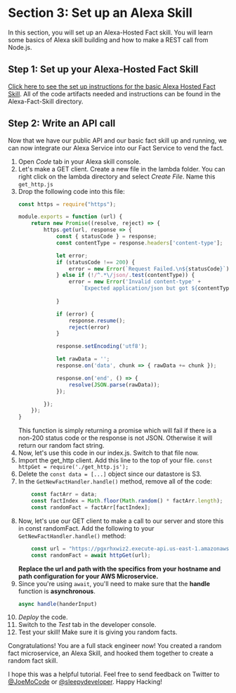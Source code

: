 # Section 3: Set up an Alexa Skill

In this section, you will set up an Alexa-Hosted Fact skill. You will learn some basics of Alexa skill building and how to make a REST call from Node.js.

## Step 1: Set up your Alexa-Hosted Fact Skill

[Click here to see the set up instructions for the basic Alexa Hosted Fact Skill](./Alexa-Fact-Skill). All of the code artifacts needed and instructions can be found in the Alexa-Fact-Skill directory.

## Step 2: Write an API call

Now that we have our public API and our basic fact skill up and running, we can now integrate our Alexa Service into our Fact Service to vend the fact.

1. Open *Code* tab in your Alexa skill console. 
2. Let's make a GET client. Create a new file in the lambda folder. You can right click on the lambda directory and select *Create File*. Name this `get_http.js`
3. Drop the following code into this file:
    ```javascript
    const https = require("https");

    module.exports = function (url) {
        return new Promise((resolve, reject) => {
            https.get(url, response => {
                const { statusCode } = response;
                const contentType = response.headers['content-type'];

                let error;
                if (statusCode !== 200) {
                    error = new Error(`Request Failed.\n${statusCode}`);
                } else if (!/^.*\/json/.test(contentType)) {
                    error = new Error('Invalid content-type' + 
                        `Expected application/json but got ${contentType}`);
                    
                }

                if (error) {
                    response.resume();
                    reject(error)
                }

                response.setEncoding('utf8');

                let rawData = '';
                response.on('data', chunk => { rawData += chunk });

                response.on('end', () => {
                    resolve(JSON.parse(rawData));
                });

            });
        });
    }
    ```
    This function is simply returning a promise which will fail if there is a non-200 status code or the response is not JSON. Otherwise it will return our random fact string.
4. Now, let's use this code in our index.js. Switch to that file now.
5. Import the get_http client. Add this line to the top of your file. `const httpGet = require('./get_http.js');`
6. Delete the `const data = [...]` object since our datastore is S3.
7. In the `GetNewFactHandler.handle()` method, remove all of the code:
    ```javascript
        const factArr = data;
        const factIndex = Math.floor(Math.random() * factArr.length);
        const randomFact = factArr[factIndex];
    ```
8. Now, let's use our GET client to make a call to our server and store this in const randomFact. Add the following to your `GetNewFactHandler.handle()` method:
    ```javascript
        const url = "https://pgxrhxwiz2.execute-api.us-east-1.amazonaws.com/staging/fact";
        const randomFact = await httpGet(url);
    ```
    **Replace the url and path with the specifics from your hostname and path configuration for your AWS Microservice.**
9. Since you're using `await`, you'll need to make sure that the **handle** function is **asynchronous**.
    ```javascript
    async handle(handerInput)
    ```
10. *Deploy* the code.
11. Switch to the *Test* tab in the developer console. 
12. Test your skill! Make sure it is giving you random facts.

Congratulations! You are a full stack engineer now! You created a random fact microservice, an Alexa Skill, and hooked them together to create a random fact skill. 

I hope this was a helpful tutorial. Feel free to send feedback on Twitter to [@JoeMoCode](https://twitter.com/JoeMoCode) or [@sleepydeveloper](https://twitter.com/SleepyDeveloper). Happy Hacking!

